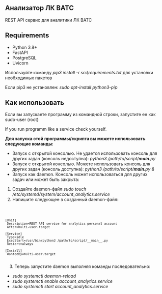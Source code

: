 <h2>Анализатор ЛК ВАТС</h2>

 REST API сервис для аналитики ЛК ВАТС

<h2>Requirements</h2>

 - Python 3.8+
 - FastAPI
 - PostgreSQL
 - Uvicorn

 Используйте команду *pip3 install -r src\requirements.txt* для установки необходимых пакетов

 Если pip3 не установлен: *sudo apt-install python3-pip*

<h2>Как использовать</h2>
 
 Если вы запускаете программу из командной строки, запустите ее как sudo-user (root)
 
 If you run programm like a service check yourself.
 
 **Для запуска этой программы/скрипта вы можете использовать следующие команды:**
 
 - Запуск с открытой консолью. Не удается использовать консоль для других задач (консоль недоступна):
  *python3 /path/to/script/__main__.py*
 - Запуск с открытой консолью. Можете использовать консоль для других задач (консоль доступна):
  *python3 /path/to/script/__main__.py &*
 - Запуск как daemon. Консоль может использоваться для других задач или может быть закрыта:
  1. Создайте daemon-файл *sudo touch /etc/systemd/system/account_analytics.service*
  2. Напишите следующее в созданный daemon-файл:
  <code>
 
    [Unit]
     Description=REST API service for analytics personal account
     After=multi-user.target

    [Service]
     Type=idle
     ExecStart=/usr/bin/python3 /path/to/script/__main__.py
     Restart=always

    [Install]
     WantedBy=multi-user.target
 
  </code>
  3. Теперь запустите daemon выполняя команды последовательно:
  
   - *sudo systemctl daemon-reload*
   - *sudo systemctl enable account_analytics.service*
   - *sudo systemctl start account_analytics.service*
